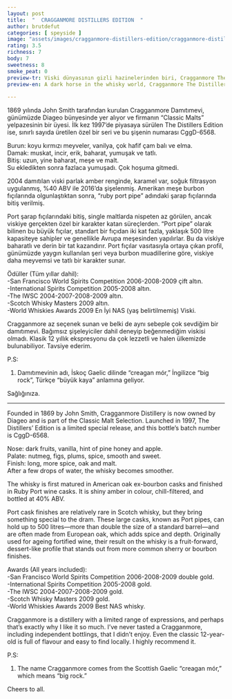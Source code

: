 ```yaml
---
layout: post
title:  "  CRAGGANMORE DISTILLERS EDITION  "
author: brutdefut
categories: [ speyside ]
image: "assets/images/cragganmore-distillers-edition/cragganmore-distillers-edition.JPG"
rating: 3.5
richness: 7
body: 7
sweetness: 8
smoke_peat: 0
preview-tr: Viski dünyasının gizli hazinelerinden biri, Cragganmore The Distillers Edition.                           
preview-en: A dark horse in the whisky world, Cragganmore The Distillers Edition.   
                 
---
```


1869 yılında John Smith tarafından kurulan Cragganmore Damıtımevi, günümüzde Diageo bünyesinde yer alıyor ve firmanın “Classic Malts” yelpazesinin bir üyesi. İlk kez 1997’de piyasaya sürülen The Distillers Edition ise, sınırlı sayıda üretilen özel bir seri ve bu şişenin numarası CggD-6568.  

Burun: koyu kırmızı meyveler, vanilya, çok hafif çam balı ve elma.   
Damak: muskat, incir, erik, baharat, yumuşak ve tatlı.  
Bitiş: uzun, yine baharat, meşe ve malt.  
Su ekledikten sonra fazlaca yumuşadı. Çok hoşuma gitmedi.  

2004 damıtılan viski parlak amber renginde, karamel var, soğuk filtrasyon uygulanmış, %40 ABV ile 2016’da şişelenmiş. Amerikan meşe burbon fıçılarında olgunlaştıktan sonra, “ruby port pipe” adındaki şarap fıçılarında bitiş verilmiş.  

Port şarap fıçılarındaki bitiş, single maltlarda nispeten az görülen, ancak viskiye gerçekten özel bir karakter katan süreçlerden. “Port pipe” olarak bilinen bu büyük fıçılar, standart bir fıçıdan iki kat fazla, yaklaşık 500 litre kapasiteye sahipler ve genellikle Avrupa meşesinden yapılırlar. Bu da viskiye baharatlı ve derin bir tat kazandırır. Port fıçılar vasıtasıyla ortaya çıkan profil, günümüzde yaygın kullanılan şeri veya burbon muadillerine göre, viskiye daha meyvemsi ve tatlı bir karakter sunar.  

Ödüller (Tüm yıllar dahil):  
-San Francisco World Spirits Competition 2006-2008-2009 çift altın.    
-International Spirits Competition 2005-2008 altın.  
-The IWSC 2004-2007-2008-2009 altın.   
-Scotch Whisky Masters 2009 altın.  
-World Whiskies Awards 2009 En İyi NAS (yaş belirtilmemiş) Viski.  

Cragganmore az seçenek sunan ve belki de aynı sebeple çok sevdiğim bir damıtımevi. Bağımsız şişeleyiciler dahil deneyip beğenmediğim viskisi olmadı. Klasik 12 yıllık ekspresyonu da çok lezzetli ve halen ülkemizde bulunabiliyor. Tavsiye ederim. 

P.S:  
1. Damıtımevinin adı, İskoç Gaelic dilinde “creagan mór,” İngilizce “big rock”, Türkçe “büyük kaya” anlamına geliyor.  

Sağlığınıza.      
   
-----------------------------------------------

<p id="english"></p>

Founded in 1869 by John Smith, Cragganmore Distillery is now owned by Diageo and is part of the Classic Malt Selection. Launched in 1997, The Distillers’ Edition is a limited special release, and this bottle’s batch number is CggD-6568.  

Nose: dark fruits, vanilla, hint of pine honey and apple.  
Palate: nutmeg, figs, plums, spice, smooth and sweet.   
Finish: long, more spice, oak and malt.  
After a few drops of water, the whisky becomes smoother.      

The whisky is first matured in American oak ex-bourbon casks and finished in Ruby Port wine casks. It is shiny amber in colour, chill-filtered, and bottled at 40% ABV.    

Port cask finishes are relatively rare in Scotch whisky, but they bring something special to the dram. These large casks, known as Port pipes, can hold up to 500 litres—more than double the size of a standard barrel—and are often made from European oak, which adds spice and depth. Originally used for ageing fortified wine, their result on the whisky is a fruit-forward, dessert-like profile that stands out from more common sherry or bourbon finishes.  

Awards (All years included):  
-San Francisco World Spirits Competition 2006-2008-2009 double gold.    
-International Spirits Competition 2005-2008 gold.  
-The IWSC 2004-2007-2008-2009 gold.   
-Scotch Whisky Masters 2009 gold.  
-World Whiskies Awards 2009 Best NAS whisky.  

Cragganmore is a distillery with a limited range of expressions, and perhaps that’s exactly why I like it so much. I’ve never tasted a Cragganmore, including independent bottlings, that I didn’t enjoy. Even the classic 12-year-old is full of flavour and easy to find locally. I highly recommend it.  

P.S:  
1. The name Cragganmore comes from the Scottish Gaelic “creagan mór,” which means “big rock.” 

Cheers to all.  

